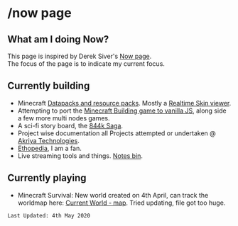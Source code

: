 # /now page

## What am I doing Now?
This page is inspired by Derek Siver's [Now page](https://sivers.org/nowff).   
The focus of the page is to indicate my current focus.

## Currently building
* Minecraft [Datapacks and resource packs](/minecraft/datapack/). Mostly a [Realtime Skin viewer](/minecraft/skinviewer).
* Attempting to port the [Minecraft Building game to vanilla JS](/kaaro/building/), along side a few more multi nodes games. 
* A sci-fi story board, the [844k Saga](/844k/). 
* Project wise documentation all Projects attempted or undertaken @ [Akriya Technologies](https://akriya.co.in).
* [Ethopedia](https://ethopedia.akriya.co.in/), I am a fan.
* Live streaming tools and things. [Notes bin](/streaming/).

## Currently playing
* Minecraft Survival: New world created on 4th April, can track the worldmap here: [Current World - map](https://kaaro.gitlab.io/minecraft-worlds/current-world/). Tried updating, file got too huge.


```
Last Updated: 4th May 2020
```
